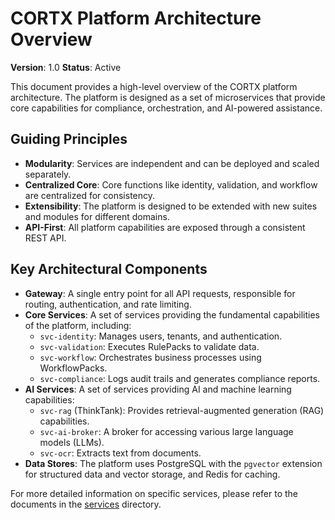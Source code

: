 # CORTX Platform Architecture Overview

**Version**: 1.0
**Status**: Active

This document provides a high-level overview of the CORTX platform architecture. The platform is designed as a set of microservices that provide core capabilities for compliance, orchestration, and AI-powered assistance.

## Guiding Principles

- **Modularity**: Services are independent and can be deployed and scaled separately.
- **Centralized Core**: Core functions like identity, validation, and workflow are centralized for consistency.
- **Extensibility**: The platform is designed to be extended with new suites and modules for different domains.
- **API-First**: All platform capabilities are exposed through a consistent REST API.

## Key Architectural Components

- **Gateway**: A single entry point for all API requests, responsible for routing, authentication, and rate limiting.
- **Core Services**: A set of services providing the fundamental capabilities of the platform, including:
  - `svc-identity`: Manages users, tenants, and authentication.
  - `svc-validation`: Executes RulePacks to validate data.
  - `svc-workflow`: Orchestrates business processes using WorkflowPacks.
  - `svc-compliance`: Logs audit trails and generates compliance reports.
- **AI Services**: A set of services providing AI and machine learning capabilities:
  - `svc-rag` (ThinkTank): Provides retrieval-augmented generation (RAG) capabilities.
  - `svc-ai-broker`: A broker for accessing various large language models (LLMs).
  - `svc-ocr`: Extracts text from documents.
- **Data Stores**: The platform uses PostgreSQL with the `pgvector` extension for structured data and vector storage, and Redis for caching.

For more detailed information on specific services, please refer to the documents in the [services](./services/) directory.
